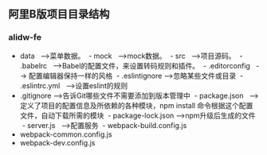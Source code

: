 ## 阿里B版项目目录结构

### alidw-fe

  - data   -->菜单数据。
  - mock   -->mock数据。
  - src   -->项目源码。
  - .babelrc   -->Babel的配置文件，来设置转码规则和插件。
  - .editorconfig   --> 配置编辑器保持一样的风格
  - .eslintignore   -->忽略某些文件或目录
  - .eslintrc.yml   -->设置eslint的规则
  - .gitignore    -->告诉Git哪些文件不需要添加到版本管理中
  - package.json    -->定义了项目的配置信息及所依赖的各种模块，npm install 命令根据这个配置文件，自动下载所需的模块
  - package-lock.json   -->npm升级后生成的文件
  - server.js   -->配置服务
  - webpack-build.config.js
  - webpack-common.config.js
  - webpack-dev.config.js
  

